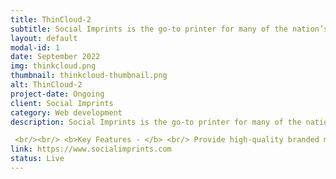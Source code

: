 ```yaml
---
title: ThinCloud-2
subtitle: Social Imprints is the go-to printer for many of the nation’s top brands
layout: default
modal-id: 1
date: September 2022
img: thinkcloud.png
thumbnail: thinkcloud-thumbnail.png
alt: ThinCloud-2
project-date: Ongoing
client: Social Imprints
category: Web development
description: Social Imprints is the go-to printer for many of the nation’s top brands that utilize high-quality branded merchandise as a meaningful part of their marketing strategy.

 <br/><br/> <b>Key Features - </b> <br/> Provide high-quality branded merchandise to nation's top brands. <br/> Creating strategic merchandising plans and branding packages that will enhance your brand awareness and boost employee engagement.<br/><br/> <b>Tech Stack - </b> <br/> VueJs, Ruby on Rails, ElasticSearch, GraphQL, and Sidekiq. 
link: https://www.socialimprints.com
status: Live
---
```

